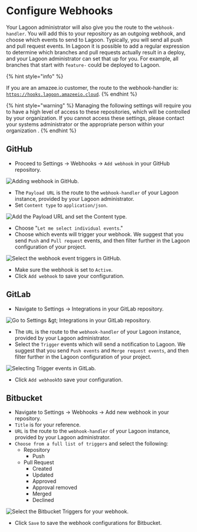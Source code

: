 # Configure Webhooks

Your Lagoon administrator will also give you the route to the `webhook-handler`. You will add this to your repository as an outgoing webhook, and choose which events to send to Lagoon. Typically, you will send all push and pull request events. In Lagoon it is possible to add a regular expression to determine which branches and pull requests actually result in a deploy, and your Lagoon administrator can set that up for you. For example, all branches that start with `feature-` could be deployed to Lagoon.

{% hint style="info" %}
<!-- markdown-link-check-disable-next-line -->
If you are an amazee.io customer, the route to the webhook-handler is: [`https://hooks.lagoon.amazeeio.cloud`](https://hooks.lagoon.amazeeio.cloud).
{% endhint %}

{% hint style="warning" %}
Managing the following settings will require you to have a high level of access to these repositories, which will be controlled by your organization. If you cannot access these settings, please contact your systems administrator or the appropriate person within your organization .
{% endhint %}

## GitHub

* Proceed to Settings -&gt; Webhooks -&gt; `Add webhook` in your GitHub repository.

![Adding webhook in GitHub.](../.gitbook/assets/webhooks-2020-01-23-12-40-16.png)

* The `Payload URL` is the route to the `webhook-handler` of your Lagoon instance, provided by your Lagoon administrator.
* Set `Content type` to `application/json`.

![Add the Payload URL and set the Content type.](../.gitbook/assets/gh_webhook_1.png)

* Choose "`Let me select individual events`."
* Choose which events will trigger your webhook. We suggest that you send `Push` and `Pull request` events, and then filter further in the Lagoon configuration of your project.

![Select the webhook event triggers in GitHub.](../.gitbook/assets/gh_webhook_2.png)

* Make sure the webhook is set to `Active`.
* Click `Add webhook` to save your configuration.

## GitLab

* Navigate to Settings -&gt; Integrations in your GitLab repository.

![Go to Settings &amp;gt; Integrations in your GitLab repository.](../.gitbook/assets/gitlab-settings.png)

* The `URL` is the route to the `webhook-handler` of your Lagoon instance, provided by your Lagoon administrator.
* Select the `Trigger` events which will send a notification to Lagoon. We suggest that you send `Push events` and `Merge request events`, and then filter further in the Lagoon configuration of your project.

![Selecting Trigger events in GitLab.](../.gitbook/assets/gitlab_webhook.png)

* Click `Add webhook`to save your configuration.

## Bitbucket

* Navigate to Settings -&gt; Webhooks -&gt; Add new webhook in your repository.
* `Title` is for your reference.
* `URL` is the route to the `webhook-handler` of your Lagoon instance, provided by your Lagoon administrator.
* `Choose from a full list of triggers` and select the following:
  * Repository
    * Push
  * Pull Request
    * Created
    * Updated
    * Approved
    * Approval removed
    * Merged
    * Declined

![Select the Bitbucket Triggers for your webhook. ](../.gitbook/assets/bb_webhook_1.png)

* Click `Save` to save the webhook configurations for Bitbucket.


